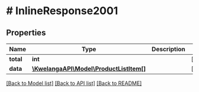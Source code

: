 # # InlineResponse2001

## Properties

Name | Type | Description | Notes
------------ | ------------- | ------------- | -------------
**total** | **int** |  | [optional] 
**data** | [**\KwelangaAPI\Model\ProductListItem[]**](ProductListItem.md) |  | [optional] 

[[Back to Model list]](../../README.md#documentation-for-models) [[Back to API list]](../../README.md#documentation-for-api-endpoints) [[Back to README]](../../README.md)


